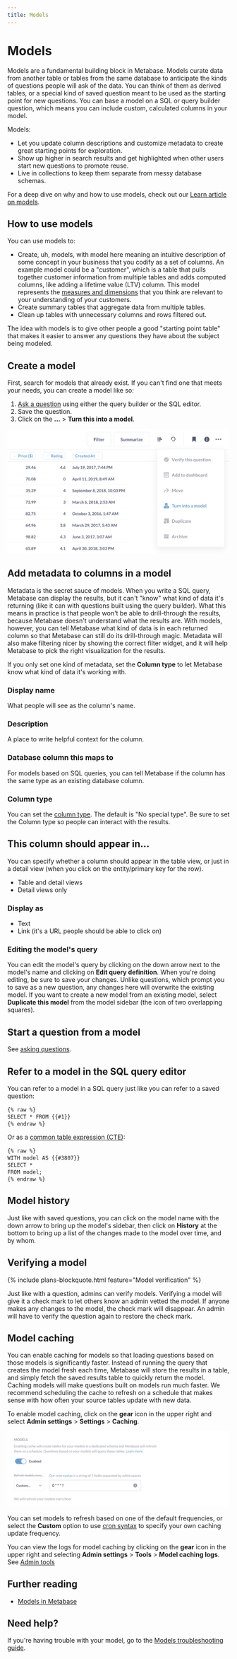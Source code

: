 ```yaml
---
title: Models
---
```


# Models

Models are a fundamental building block in Metabase. Models curate data from another table or tables from the same database to anticipate the kinds of questions people will ask of the data. You can think of them as derived tables, or a special kind of saved question meant to be used as the starting point for new questions. You can base a model on a SQL or query builder question, which means you can include custom, calculated columns in your model.

Models:

- Let you update column descriptions and customize metadata to create great starting points for exploration.
- Show up higher in search results and get highlighted when other users start new questions to promote reuse.
- Live in collections to keep them separate from messy database schemas.

For a deep dive on why and how to use models, check out our [Learn article on models][learn-models].

## How to use models

You can use models to:

- Create, uh, models, with model here meaning an intuitive description of some concept in your business that you codify as a set of columns. An example model could be a "customer", which is a table that pulls together customer information from multiple tables and adds computed columns, like adding a lifetime value (LTV) column. This model represents the [measures and dimensions][measures-dimensions] that you think are relevant to your understanding of your customers.
- Create summary tables that aggregate data from multiple tables.
- Clean up tables with unnecessary columns and rows filtered out.

The idea with models is to give other people a good "starting point table" that makes it easier to answer any questions they have about the subject being modeled.

## Create a model

First, search for models that already exist. If you can't find one that meets your needs, you can create a model like so:

1. [Ask a question][question] using either the query builder or the SQL editor.
2. Save the question.
3. Click on the **...** > **Turn this into a model**.

![Turn a saved question into a model](./images/models/turn-into-a-model.png)

## Add metadata to columns in a model

Metadata is the secret sauce of models. When you write a SQL query, Metabase can display the results, but it can't "know" what kind of data it's returning (like it can with questions built using the query builder). What this means in practice is that people won't be able to drill-through the results, because Metabase doesn't understand what the results are. With models, however, you can tell Metabase what kind of data is in each returned column so that Metabase can still do its drill-through magic. Metadata will also make filtering nicer by showing the correct filter widget, and it will help Metabase to pick the right visualization for the results.

If you only set one kind of metadata, set the **Column type** to let Metabase know what kind of data it's working with.

### Display name

What people will see as the column's name.

### Description

A place to write helpful context for the column.

### Database column this maps to

For models based on SQL queries, you can tell Metabase if the column has the same type as an existing database column.

### Column type

You can set the [column type][column-type]. The default is "No special type". Be sure to set the Column type so people can interact with the results.

## This column should appear in...

You can specify whether a column should appear in the table view, or just in a detail view (when you click on the entity/primary key for the row).

- Table and detail views
- Detail views only

### Display as

- Text
- Link (it's a URL people should be able to click on)

### Editing the model's query

You can edit the model's query by clicking on the down arrow next to the model's name and clicking on **Edit query definition**. When you're doing editing, be sure to save your changes. Unlike questions, which prompt you to save as a new question, any changes here will overwrite the existing model. If you want to create a new model from an existing model, select **Duplicate this model** from the model sidebar (the icon of two overlapping squares).

## Start a question from a model

See [asking questions][question].

## Refer to a model in the SQL query editor

You can refer to a model in a SQL query just like you can refer to a saved question:

```
{% raw %}
SELECT * FROM {{#1}}
{% endraw %}
```

Or as a [common table expression (CTE)][cte]:

```
{% raw %}
WITH model AS {{#3807}}
SELECT *
FROM model;
{% endraw %}
```

## Model history

Just like with saved questions, you can click on the model name with the down arrow to bring up the model's sidebar, then click on **History** at the bottom to bring up a list of the changes made to the model over time, and by whom.

## Verifying a model

{% include plans-blockquote.html feature="Model verification" %}

Just like with a question, admins can verify models. Verifying a model will give it a check mark to let others know an admin vetted the model. If anyone makes any changes to the model, the check mark will disappear. An admin will have to verify the question again to restore the check mark.

## Model caching

You can enable caching for models so that loading questions based on those models is significantly faster. Instead of running the query that creates the model fresh each time, Metabase will store the results in a table, and simply fetch the saved results table to quickly return the model. Caching models will make questions built on models run much faster. We recommend scheduling the cache to refresh on a schedule that makes sense with how often your source tables update with new data.

To enable model caching, click on the **gear** icon in the upper right and select **Admin settings** > **Settings** > **Caching**.

![Model caching](./images/models/model-caching-custom.png)

You can set models to refresh based on one of the default frequencies, or select the **Custom** option to use [cron syntax](https://www.quartz-scheduler.org/documentation/quartz-2.3.0/tutorials/crontrigger.html) to specify your own caching update frequency. 

You can view the logs for model caching by clicking on the **gear** icon in the upper right and selecting **Admin settings** > **Tools** > **Model caching logs**. See [Admin tools](../enterprise-guide/tools.md)

## Further reading

- [Models in Metabase][learn-models]

## Need help?

If you're having trouble with your model, go to the [Models troubleshooting guide][troubleshooting-models].

[column-type]: ./field-types.md
[cte]: https://www.metabase.com/learn/sql-questions/sql-cte
[measures-dimensions]: https://www.metabase.com/learn/databases/dimensions-and-measures
[question]: 04-asking-questions.md
[learn-models]: /learn/getting-started/models
[troubleshooting-models]: ../troubleshooting-guide/models.html
